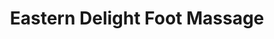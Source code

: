 ---
title: "Eastern Delight Foot Massage"
url: /aberdeen/eastern-delight-foot-massage/
shop: Massage
---